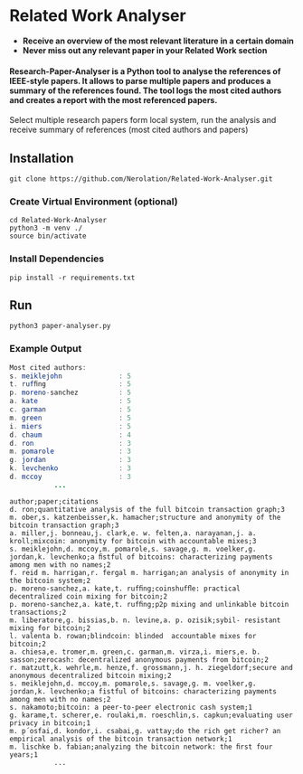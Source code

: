 # Related Work Analyser

* **Receive an overview of the most relevant literature in a certain domain**
* **Never miss out any relevant paper in your Related Work section**

#### Research-Paper-Analyser is a Python tool to analyse the references of IEEE-style papers. It allows to parse multiple papers and produces a summary of the references found. The tool logs the most cited authors and creates a report with the most referenced papers. 

Select multiple research papers form local system, run the analysis and receive summary of references (most cited authors and papers)


## Installation
```
git clone https://github.com/Nerolation/Related-Work-Analyser.git
```
### Create Virtual Environment (optional)

```
cd Related-Work-Analyser
python3 -m venv ./
source bin/activate
```

### Install Dependencies

```
pip install -r requirements.txt
```

## Run

```
python3 paper-analyser.py
```

### Example Output 

```java
Most cited authors: 
s. meiklejohn              : 5  
t. rufﬁng                  : 5  
p. moreno-sanchez          : 5  
a. kate                    : 5  
c. garman                  : 5  
m. green                   : 5  
i. miers                   : 5  
d. chaum                   : 4  
d. ron                     : 3  
m. pomarole                : 3  
g. jordan                  : 3  
k. levchenko               : 3  
d. mccoy                   : 3
           ...
```
```
author;paper;citations
d. ron;quantitative analysis of the full bitcoin transaction graph;3
m. ober,s. katzenbeisser,k. hamacher;structure and anonymity of the bitcoin transaction graph;3
a. miller,j. bonneau,j. clark,e. w. felten,a. narayanan,j. a. kroll;mixcoin: anonymity for bitcoin with accountable mixes;3
s. meiklejohn,d. mccoy,m. pomarole,s. savage,g. m. voelker,g. jordan,k. levchenko;a ﬁstful of bitcoins: characterizing payments among men with no names;2
f. reid m. harrigan,r. fergal m. harrigan;an analysis of anonymity in the bitcoin system;2
p. moreno-sanchez,a. kate,t. rufﬁng;coinshufﬂe: practical decentralized coin mixing for bitcoin;2
p. moreno-sanchez,a. kate,t. rufﬁng;p2p mixing and unlinkable bitcoin transactions;2
m. liberatore,g. bissias,b. n. levine,a. p. ozisik;sybil- resistant mixing for bitcoin;2
l. valenta b. rowan;blindcoin: blinded  accountable mixes for bitcoin;2
a. chiesa,e. tromer,m. green,c. garman,m. virza,i. miers,e. b. sasson;zerocash: decentralized anonymous payments from bitcoin;2
r. matzutt,k. wehrle,m. henze,f. grossmann,j. h. ziegeldorf;secure and anonymous decentralized bitcoin mixing;2
s. meiklejohn,d. mccoy,m. pomarole,s. savage,g. m. voelker,g. jordan,k. levchenko;a fistful of bitcoins: characterizing payments among men with no names;2
s. nakamoto;bitcoin: a peer-to-peer electronic cash system;1
g. karame,t. scherer,e. roulaki,m. roeschlin,s. capkun;evaluating user privacy in bitcoin;1
m. p´osfai,d. kondor,i. csabai,g. vattay;do the rich get richer? an empirical analysis of the bitcoin transaction network;1
m. lischke b. fabian;analyzing the bitcoin network: the ﬁrst four years;1
           ...
```
